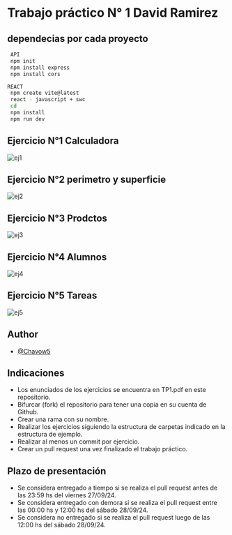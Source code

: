 # Trabajo práctico N° 1 David Ramirez
## dependecias por cada proyecto
```bash
 API
 npm init
 npm install express 
 npm install cors

REACT
 npm create vite@latest
 react - javascript + swc
 cd 
 npm install
 npm run dev
```

## Ejercicio N°1 Calculadora
![ej1](https://github.com/user-attachments/assets/a31fcc2d-264d-47be-8684-5e4272ff493e)

## Ejercicio N°2 perimetro y superficie
![ej2](https://github.com/user-attachments/assets/b5c033cf-4446-43c4-aa6a-137e2f655ab2)

## Ejercicio N°3 Prodctos
![ej3](https://github.com/user-attachments/assets/50cb6b8e-e18d-4f92-bd7f-06b30cb0c5ef)

## Ejercicio N°4 Alumnos
![ej4](https://github.com/user-attachments/assets/fb52b1ad-0275-4166-9d92-3b08824cec24)

## Ejercicio N°5 Tareas
![ej5](https://github.com/user-attachments/assets/e62239ec-1d69-4efb-a109-780a19200d6f)

## Author

- [@Chavow5](https://www.github.com/chavow5)

## Indicaciones

- Los enunciados de los ejercicios se encuentra en TP1.pdf en este repositorio.
- Bifurcar (fork) el repositorio para tener una copia en su cuenta de Github.
- Crear una rama con su nombre.
- Realizar los ejercicios siguiendo la estructura de carpetas indicado en la estructura de ejemplo.
- Realizar al menos un commit por ejercicio.
- Crear un pull request una vez finalizado el trabajo práctico.

## Plazo de presentación

- Se considera entregado a tiempo si se realiza el pull request antes de las 23:59 hs del viernes 27/09/24.
- Se considera entregado con demora si se realiza el pull request entre las 00:00 hs y 12:00 hs del sábado 28/09/24.
- Se considera no entregado si se realiza el pull request luego de las 12:00 hs del sábado 28/09/24.


